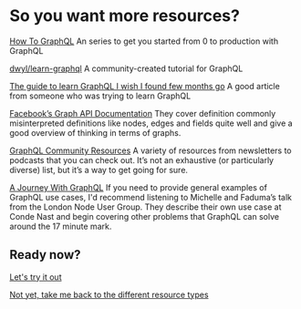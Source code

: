 # So you want more resources?

<a href="https://www.howtographql.com/basics/0-introduction/" target="_blank">How To GraphQL</a> An series to get you started from 0 to production with GraphQL

<a href="https://github.com/dwyl/learn-graphQL" target="_blank">dwyl/learn-graphql</a> A community-created tutorial for GraphQL

<a href="https://medium.com/@kalin.chernev/the-guide-to-learn-graphql-i-wish-i-found-few-months-go-97f9d9ca6f12" target="_blank">The guide to learn GraphQL I wish I found few months go</a> A good article from someone who was trying to learn GraphQL

<a href="https://developers.facebook.com/docs/graph-api/overview" target="_blank">Facebook’s Graph API Documentation</a> They cover definition commonly misinterpreted definitions like nodes, edges and fields quite well and give a good overview of thinking in terms of graphs.

<a href="https://graphql.github.io/community/" target="_blank">GraphQL Community Resources</a> A variety of resources from newsletters to podcasts that you can check out. It’s not an exhaustive (or particularly diverse) list, but it’s a way to get going for sure.

<a href="https://www.youtube.com/watch?v=pdBJ8EnLGEI" target="_blank">A Journey With GraphQL</a> If you need to provide general examples of GraphQL use cases, I'd recommend listening to Michelle and Faduma’s talk from the London Node User Group. They describe their own use case at Conde Nast and begin covering other problems that GraphQL can solve around the 17 minute mark.

## Ready now?

[Let's try it out](/docs/what-is-graphql/try-it-out.md)

[Not yet, take me back to the different resource types](/docs/what-is-graphql/index.md)
